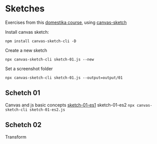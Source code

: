 # Sketches

Exercises from this [domestika course](https://www.domestika.org/it/courses/2729-coding-creativo-realizza-visual-con-javascript/course), using [canvas-sketch](https://github.com/mattdesl/canvas-sketch)

Install canvas sketch:

```
npm install canvas-sketch-cli -D
```

Create a new sketch

```
npx canvas-sketch-cli sketch-01.js --new
```

Set a screenshot folder

```
npx canvas-sketch-cli sketch-01.js --output=output/01
```

## Schetch 01

Canvas and js basic concepts
[sketch-01-es1](https://codepen.io/Lichfolky/pen/QWQBaMW)
sketch-01-es2 `npx canvas-sketch-cli sketch-01-es2.js`

## Schetch 02

Transform
